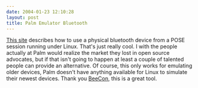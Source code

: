 ```yaml
---
date: 2004-01-23 12:10:28
layout: post
title: Palm Emulator Bluetooth
---
```


[This site](http://www.beecon.de/howto/pose_bt/index.html) describes how to use a physical bluetooth device from a POSE session running under Linux. That's just really cool. I with the people actually at Palm would realize the market they lost in open source advocates, but if that isn't going to happen at least a couple of talented people can provide an alternative. Of course, this only works for emulating older devices, Palm doesn't have anything available for Linux to simulate their newest devices. Thank you [BeeCon](http://www.beecon.de/index.html), this is a great tool.
